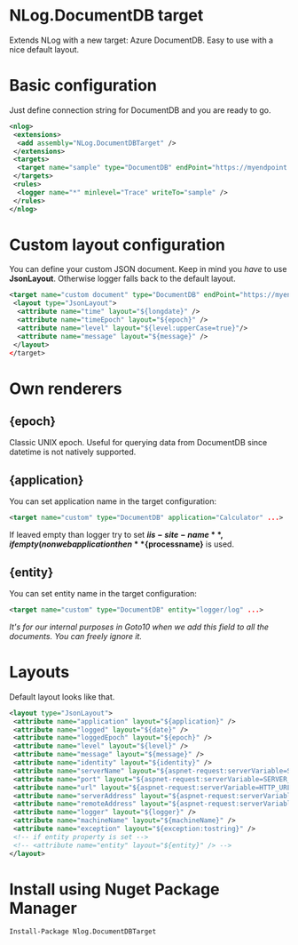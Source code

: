 # NLog.DocumentDB target

Extends NLog with a new target: Azure DocumentDB. Easy to use with a nice default layout.

# Basic configuration

Just define connection string for DocumentDB and you are ready to go.

```xml
<nlog>
 <extensions> 
  <add assembly="NLog.DocumentDBTarget" />         
 </extensions>
 <targets>
  <target name="sample" type="DocumentDB" endPoint="https://myendpoint.documents.azure.com:443" authorizationKey="s0mes3cre7StuFf==" database="mydb" collection="mycollection"/>
 </targets>    
 <rules>
  <logger name="*" minlevel="Trace" writeTo="sample" />
 </rules>
</nlog>
```

# Custom layout configuration

You can define your custom JSON document. Keep in mind you *have* to use **JsonLayout**. Otherwise logger falls back to the default layout.

```xml
<target name="custom document" type="DocumentDB" endPoint="https://myendpoint.documents.azure.com:443" authorizationKey="s0mes3cre7StuFf==" database="mydb" collection="mycollection"/>
 <layout type="JsonLayout">
  <attribute name="time" layout="${longdate}" />
  <attribute name="timeEpoch" layout="${epoch}" />
  <attribute name="level" layout="${level:upperCase=true}"/>
  <attribute name="message" layout="${message}" />
 </layout>
</target>
```

# Own renderers

## {epoch}

Classic UNIX epoch. Useful for querying data from DocumentDB since datetime is not natively supported.

## {application}

You can set application name in the target configuration:

```xml
<target name="custom" type="DocumentDB" application="Calculator" ...>
```

If leaved empty than logger try to set **${iis-site-name}**, if empty (non web application then **${processname}** is used.

## {entity}

You can set entity name in the target configuration:

```xml
<target name="custom" type="DocumentDB" entity="logger/log" ...>
```

_It's for our internal purposes in Goto10 when we add this field to all the documents. You can freely ignore it._

# Layouts

Default layout looks like that.

```xml
<layout type="JsonLayout">
 <attribute name="application" layout="${application}" />
 <attribute name="logged" layout="${date}" />
 <attribute name="loggedEpoch" layout="${epoch}" />
 <attribute name="level" layout="${level}" />
 <attribute name="message" layout="${message}" />
 <attribute name="identity" layout="${identity}" />
 <attribute name="serverName" layout="${aspnet-request:serverVariable=SERVER_NAME}" />
 <attribute name="port" layout="${aspnet-request:serverVariable=SERVER_PORT}" />
 <attribute name="url" layout="${aspnet-request:serverVariable=HTTP_URL}" />
 <attribute name="serverAddress" layout="${aspnet-request:serverVariable=LOCAL_ADDR}" />
 <attribute name="remoteAddress" layout="${aspnet-request:serverVariable=REMOTE_ADDR}:${aspnet-request:serverVariable=REMOTE_PORT}" />
 <attribute name="logger" layout="${logger}" />
 <attribute name="machineName" layout="${machineName}" />
 <attribute name="exception" layout="${exception:tostring}" />
 <!-- if entity property is set -->
 <!-- <attribute name="entity" layout="${entity}" /> -->
</layout>
```

# Install using Nuget Package Manager

    Install-Package Nlog.DocumentDBTarget
